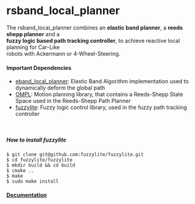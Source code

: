 # rsband_local_planner
The rsband_local_planner combines an **elastic band planner**, a **reeds shepp planner** and a  
**fuzzy logic based path tracking controller**, to achieve reactive local planning for Car-Like  
robots with Ackermann or 4-Wheel-Steering.

#### Important Dependencies
- [eband_local_planner](https://github.com/utexas-bwi/eband_local_planner): Elastic Band Algorithm implementation used to dynamically deform the global path
- [OMPL](https://github.com/ompl/ompl): Motion planning library, that contains a Reeds-Shepp State Space used in the Reeds-Shepp Path Planner
- [fuzzylite](https://github.com/fuzzylite/fuzzylite):  Fuzzy logic control library, used in the fuzzy path tracking controller

<br/>

##### How to install fuzzylite
```
$ git clone git@github.com:fuzzylite/fuzzylite.git
$ cd fuzzylite/fuzzylite
$ mkdir build && cd build
$ cmake ..
$ make
$ sudo make install
```

#### [Documentation](https://gkouros.github.io/rsband_local_planner/doc/html/index.html)

